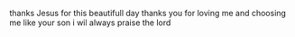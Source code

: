 thanks Jesus for this beautifull day
thanks you for loving me and choosing me like your son
i wil always praise the lord

